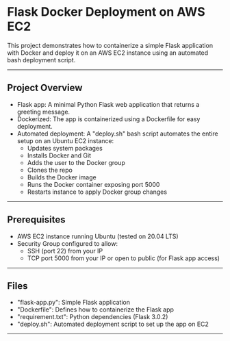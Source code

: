 # Flask Docker Deployment on AWS EC2

This project demonstrates how to containerize a simple Flask application with Docker and deploy it on an AWS EC2 instance using an automated bash deployment script.

---

## Project Overview

- Flask app: A minimal Python Flask web application that returns a greeting message.
- Dockerized: The app is containerized using a Dockerfile for easy deployment.
- Automated deployment: A "deploy.sh" bash script automates the entire setup on an Ubuntu EC2 instance:
  - Updates system packages
  - Installs Docker and Git
  - Adds the user to the Docker group
  - Clones the repo
  - Builds the Docker image
  - Runs the Docker container exposing port 5000
  - Restarts instance to apply Docker group changes

---

## Prerequisites

- AWS EC2 instance running Ubuntu (tested on 20.04 LTS)
- Security Group configured to allow:
  - SSH (port 22) from your IP
  - TCP port 5000 from your IP or open to public (for Flask app access)

---

## Files

- "flask-app.py": Simple Flask application
- "Dockerfile": Defines how to containerize the Flask app
- "requirement.txt": Python dependencies (Flask 3.0.2)
- "deploy.sh": Automated deployment script to set up the app on EC2

---
